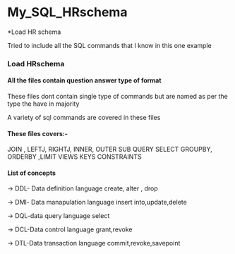 # My_SQL_HRschema
*Load HR schema

Tried to include all the SQL commands that I know in this one example 
### Load HRschema
#### All the files contain question answer type of format 
These files dont contain single type of commands but are named as per the type the have in majority

A variety of sql commands are covered in these files 

#### These files covers:-
JOIN , LEFTJ, RIGHTJ, INNER, OUTER
SUB QUERY
SELECT
GROUPBY, ORDERBY ,LIMIT
VIEWS
KEYS
CONSTRAINTS


#### List of concepts
-> DDL- Data definition language
create, alter , drop

-> DMl- Data manapulation language
insert into,update,delete

-> DQL-data query language
select

-> DCL-Data control language
grant,revoke

-> DTL-Data transaction language
commit,revoke,savepoint

